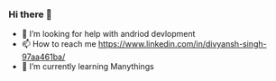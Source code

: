 ### Hi there 👋
  
 - 🤔 I’m looking for help with andriod devlopment
 - 📫 How to reach me https://www.linkedin.com/in/divyansh-singh-97aa461ba/
 - 🌱 I’m currently learning Manythings
 


<!--
**devsingh1234/devsingh1234** is a ✨ _special_ ✨ repository because its `README.md` (this file) appears on your GitHub profile.

Here are some ideas to get you started:

- 🔭 I’m currently working on speech to text 
- 🌱 I’m currently learning ...
- 👯 I’m looking to collaborate on ...
- 🤔 I’m looking for help with ...
- 💬 Ask me about ...
- 📫 How to reach me: ...
- 😄 Pronouns: ...
- ⚡ Fun fact: ...
-->
